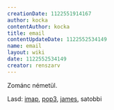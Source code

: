 ```yaml
---
creationDate: 1122551914167 
author: kocka 
contentAuthor: kocka 
title: email 
contentUpdateDate: 1122552534149 
name: email 
layout: wiki 
date: 1122552534149 
creator: renszarv 
---
```

Zománc németül.

Lasd: [imap](Missing.html), [pop3](Missing.html), [james](james.html), satobbi
